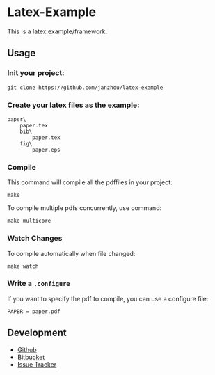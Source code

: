 # Latex-Example

This is a latex example/framework.

## Usage

### Init your project:

    git clone https://github.com/janzhou/latex-example

### Create your latex files as the example:

    paper\
        paper.tex
        bib\
            paper.tex
        fig\
            paper.eps

### Compile

This command will compile all the pdffiles in your project:

    make

To compile multiple pdfs concurrently, use command:

    make multicore

### Watch Changes

To compile automatically when file changed:

    make watch

### Write a ``.configure``

If you want to specify the pdf to compile, you can use a configure file:

    PAPER = paper.pdf

## Development

- [Github](https://github.com/janzhou/latex-example)
- [Bitbucket](https://bitbucket.org/janzhou/latex-example)
- [Issue Tracker](https://janzhou.org/bugzilla/buglist.cgi?component=Latex%20Example&product=Latex&resolution=---)
